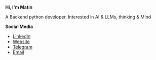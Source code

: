 **Hi, I'm Matin**

A Backend python developer,
Interested in AI & LLMs, thinking & Mind

  
**Social Media**

- [LinkedIn](https://www.linkedin.com/in/matin-moharami/)
- [Website](https://moharami.vip)
- [Telegram](https://t.me/mteen1)
- [Email](mailto:matin@moharami.vip)
